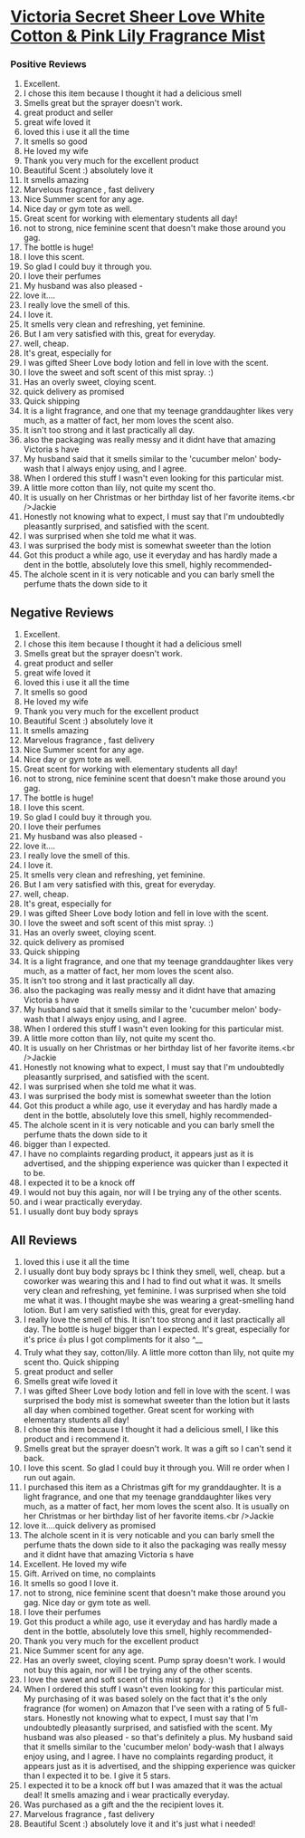 # [Victoria Secret Sheer Love White Cotton &amp; Pink Lily Fragrance Mist](https://products.checkmycream.com/products/Victoria-Secret-Sheer-Love-White-Cotton-and-Pink-Lily-Fragrance-Mist.html)

### Positive Reviews

<ol>
      <li>Excellent.</li>
      <li>I chose this item because I thought it had a delicious smell</li>
      <li>Smells great but the sprayer doesn&#x27;t work.</li>
      <li>great product and seller</li>
      <li>great wife loved it</li>
      <li>loved this i use it all the time</li>
      <li>It smells so good</li>
      <li>He loved my wife</li>
      <li>Thank you very much for the excellent product</li>
      <li>Beautiful Scent :) absolutely love it</li>
      <li>It smells amazing</li>
      <li>Marvelous fragrance , fast delivery</li>
      <li>Nice Summer scent for any age.</li>
      <li>Nice day or gym tote as well.</li>
      <li>Great scent for working with elementary students all day!</li>
      <li>not to strong, nice feminine scent that doesn&#x27;t make those around you gag.</li>
      <li>The bottle is huge!</li>
      <li>I love this scent.  </li>
      <li>So glad I could buy it through you.</li>
      <li>I love their perfumes</li>
      <li>My husband was also pleased -</li>
      <li>love it....</li>
      <li>I really love the smell of this.</li>
      <li>I love it.</li>
      <li>It smells very clean and refreshing, yet feminine.</li>
      <li>But I am very satisfied with this, great for everyday.</li>
      <li>well, cheap.</li>
      <li>It&#x27;s great, especially for</li>
      <li>I was gifted Sheer Love body lotion and fell in love with the scent.</li>
      <li>I love the sweet and soft scent of this mist spray. :)</li>
      <li>Has an overly sweet, cloying scent.  </li>
      <li>quick delivery as promised</li>
      <li>Quick shipping</li>
      <li>It is a light fragrance, and one that my teenage granddaughter likes very much, as a matter of fact, her mom loves the scent also.</li>
      <li>It isn&#x27;t too strong and it last practically all day.  </li>
      <li>also the packaging was really messy and it didnt have that amazing Victoria s have</li>
      <li>My husband said that it smells similar to the &#x27;cucumber melon&#x27; body-wash that I always enjoy using, and I agree.</li>
      <li>When I ordered this stuff I wasn&#x27;t even looking for this particular mist.</li>
      <li>A little more cotton than lily, not quite my scent tho.  </li>
      <li>It is usually on her Christmas or her birthday list of her favorite items.&lt;br /&gt;Jackie</li>
      <li>Honestly not knowing what to expect, I must say that I&#x27;m undoubtedly pleasantly surprised, and satisfied with the scent.</li>
      <li>I was surprised when she told me what it was.</li>
      <li>I was surprised the body mist is somewhat sweeter than the lotion</li>
      <li>Got this product a while ago, use it everyday and has hardly made a dent in the bottle, absolutely love this smell, highly recommended-</li>
      <li>The alchole scent in it is very noticable and you can barly smell the perfume thats the down side to it</li>
</ol>


<h2>Negative Reviews</h2>
<ol>
<li> Excellent.</li>
<li> I chose this item because I thought it had a delicious smell</li>
<li> Smells great but the sprayer doesn&#x27;t work.</li>
<li> great product and seller</li>
<li> great wife loved it</li>
<li> loved this i use it all the time</li>
<li> It smells so good</li>
<li> He loved my wife</li>
<li> Thank you very much for the excellent product</li>
<li> Beautiful Scent :) absolutely love it</li>
<li> It smells amazing</li>
<li> Marvelous fragrance , fast delivery</li>
<li> Nice Summer scent for any age.</li>
<li> Nice day or gym tote as well.</li>
<li> Great scent for working with elementary students all day!</li>
<li> not to strong, nice feminine scent that doesn&#x27;t make those around you gag.</li>
<li> The bottle is huge!</li>
<li> I love this scent.  </li>
<li> So glad I could buy it through you.</li>
<li> I love their perfumes</li>
<li> My husband was also pleased -</li>
<li> love it....</li>
<li> I really love the smell of this.</li>
<li> I love it.</li>
<li> It smells very clean and refreshing, yet feminine.</li>
<li> But I am very satisfied with this, great for everyday.</li>
<li> well, cheap.</li>
<li> It&#x27;s great, especially for</li>
<li> I was gifted Sheer Love body lotion and fell in love with the scent.</li>
<li> I love the sweet and soft scent of this mist spray. :)</li>
<li> Has an overly sweet, cloying scent.  </li>
<li> quick delivery as promised</li>
<li> Quick shipping</li>
<li> It is a light fragrance, and one that my teenage granddaughter likes very much, as a matter of fact, her mom loves the scent also.</li>
<li> It isn&#x27;t too strong and it last practically all day.  </li>
<li> also the packaging was really messy and it didnt have that amazing Victoria s have</li>
<li> My husband said that it smells similar to the &#x27;cucumber melon&#x27; body-wash that I always enjoy using, and I agree.</li>
<li> When I ordered this stuff I wasn&#x27;t even looking for this particular mist.</li>
<li> A little more cotton than lily, not quite my scent tho.  </li>
<li> It is usually on her Christmas or her birthday list of her favorite items.&lt;br /&gt;Jackie</li>
<li> Honestly not knowing what to expect, I must say that I&#x27;m undoubtedly pleasantly surprised, and satisfied with the scent.</li>
<li> I was surprised when she told me what it was.</li>
<li> I was surprised the body mist is somewhat sweeter than the lotion</li>
<li> Got this product a while ago, use it everyday and has hardly made a dent in the bottle, absolutely love this smell, highly recommended-</li>
<li> The alchole scent in it is very noticable and you can barly smell the perfume thats the down side to it</li>
<li> bigger than I expected.</li>
<li> I have no complaints regarding product, it appears just as it is advertised, and the shipping experience was quicker than I expected it to be.</li>
<li> I expected it to be a knock off</li>
<li> I would not buy this again, nor will I be trying any of the other scents.</li>
<li> and i wear practically everyday.</li>
<li> I usually dont buy body sprays</li>
</ol>

<h2>All Reviews</h2>

<ol>
    <li> loved this i use it all the time</li>
    <li> I usually dont buy body sprays bc I think they smell, well, cheap. but a coworker was wearing this and I had to find out what it was. It smells very clean and refreshing, yet feminine. I was surprised when she told me what it was. I thought maybe she was wearing a great-smelling hand lotion. But I am very satisfied with this, great for everyday.</li>
    <li> I really love the smell of this. It isn&#x27;t too strong and it last practically all day.  The bottle is huge! bigger than I expected. It&#x27;s great, especially for it&#x27;s price 👍 plus I got compliments for it also ^__</li>
    <li> Truly what they say, cotton/lily. A little more cotton than lily, not quite my scent tho.  Quick shipping</li>
    <li> great product and seller</li>
    <li> Smells great wife loved it</li>
    <li> I was gifted Sheer Love body lotion and fell in love with the scent. I was surprised the body mist is somewhat sweeter than the lotion but it lasts all day when combined together. Great scent for working with elementary students all day!</li>
    <li> I chose this item because I thought it had a delicious smell, I like this product and i recommend it.</li>
    <li> Smells great but the sprayer doesn&#x27;t work. It was a gift so I can&#x27;t send it back.</li>
    <li> I love this scent.  So glad I could buy it through you. Will re order when I run out again.</li>
    <li> I purchased this item as a Christmas gift for my granddaughter. It is a light fragrance, and one that my teenage granddaughter likes very much, as a matter of fact, her mom loves the scent also. It is usually on her Christmas or her birthday list of her favorite items.&lt;br /&gt;Jackie</li>
    <li> love it....quick delivery as promised</li>
    <li> The alchole scent in it is very noticable and you can barly smell the perfume thats the down side to it also the packaging was really messy and it didnt have that amazing Victoria s have</li>
    <li> Excellent. He loved my wife</li>
    <li> Gift. Arrived on time, no complaints</li>
    <li> It smells so good I love it.</li>
    <li> not to strong, nice feminine scent that doesn&#x27;t make those around you gag. Nice day or gym tote as well.</li>
    <li> I love their perfumes</li>
    <li> Got this product a while ago, use it everyday and has hardly made a dent in the bottle, absolutely love this smell, highly recommended-</li>
    <li> Thank you very much for the excellent product</li>
    <li> Nice Summer scent for any age.</li>
    <li> Has an overly sweet, cloying scent.  Pump spray doesn&#x27;t work.  I would not buy this again, nor will I be trying any of the other scents.</li>
    <li> I love the sweet and soft scent of this mist spray. :)</li>
    <li> When I ordered this stuff I wasn&#x27;t even looking for this particular mist. My purchasing of it was based solely on the fact that it&#x27;s the only fragrance (for women) on Amazon that I&#x27;ve seen with a rating of 5 full-stars. Honestly not knowing what to expect, I must say that I&#x27;m undoubtedly pleasantly surprised, and satisfied with the scent. My husband was also pleased - so that&#x27;s definitely a plus. My husband said that it smells similar to the &#x27;cucumber melon&#x27; body-wash that I always enjoy using, and I agree. I have no complaints regarding product, it appears just as it is advertised, and the shipping experience was quicker than I expected it to be. I give it 5 stars.</li>
    <li> I expected it to be a knock off but I was amazed that it was the actual deal! It smells amazing and i wear practically everyday.</li>
    <li> Was purchased as a gift and the the recipient loves it.</li>
    <li> Marvelous fragrance , fast delivery</li>
    <li> Beautiful Scent :) absolutely love it and it&#x27;s just what i needed!</li>
</ol>





